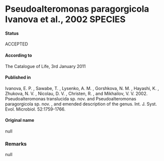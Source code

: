 Pseudoalteromonas paragorgicola Ivanova et al., 2002 SPECIES
=======

#### Status
ACCEPTED

#### According to
The Catalogue of Life, 3rd January 2011

#### Published in
Ivanova, E. P. , Sawabe, T. , Lysenko, A. M. , Gorshkova, N. M. , Hayashi, K. , Zhukova, N. V. , Nicolau, D. V. , Christen, R. , and Mikhailov, V. V. 2002. Pseudoalteromonas translucida sp. nov. and Pseudoalteromonas paragorgicola sp. nov. , and emended description of the genus. Int. J. Syst. Evol. Microbiol. 52:1759-1766.

#### Original name
null

### Remarks
null